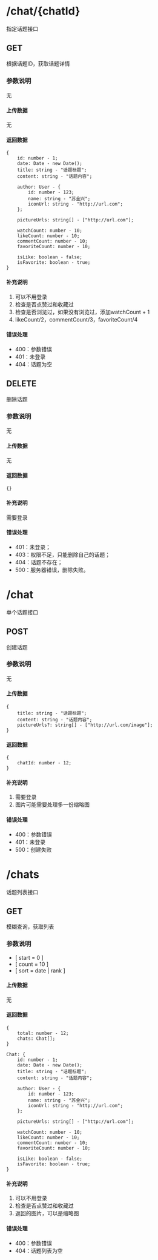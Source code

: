 # /chat/{chatId}
指定话题接口
## GET
根据话题ID，获取话题详情
### 参数说明
无
#### 上传数据
无
#### 返回数据
```
{
    id: number - 1;
    date: Date - new Date();
    title: string - "话题标题";
    content: string - "话题内容";
    
    author: User - {
        id: number - 123;
        name: string - "苏金兴";
        iconUrl: string - "http://url.com";
    };
    
    pictureUrls: string[] - ["http://url.com"];
    
    watchCount: number - 10;
    likeCount: number - 10;
    commentCount: number - 10;
    favoriteCount: number - 10;
    
    isLike: boolean - false;
    isFavorite: boolean - true;
}
```

#### 补充说明
1. 可以不用登录
2. 检查是否点赞过和收藏过
3. 检查是否浏览过，如果没有浏览过，添加watchCount + 1
4. likeCount/2，commentCount/3，favoriteCount/4

#### 错误处理
* 400：参数错误
* 401：未登录
* 404：话题为空


## DELETE
删除话题
### 参数说明
无
#### 上传数据
无
#### 返回数据
```
{}
```

#### 补充说明
需要登录

#### 错误处理
* 401：未登录；
* 403：权限不足，只能删除自己的话题；
* 404：话题不存在；
* 500：服务器错误，删除失败。


# /chat
单个话题接口
## POST
创建话题
### 参数说明
无
#### 上传数据
```
{
    title: string - "话题标题";
    content: string - "话题内容";
    pictureUrls?: string[] - ["http://url.com/image"];
}
```

#### 返回数据
```
{
    chatId: number - 12;   
}
```

#### 补充说明
1. 需要登录
2. 图片可能需要处理多一份缩略图

#### 错误处理
* 400：参数错误
* 401：未登录
* 500：创建失败


# /chats
话题列表接口
## GET
模糊查询，获取列表
### 参数说明
* [ start = 0 ]
* [ count = 10 ]
* [ sort = date | rank ]

#### 上传数据
无
#### 返回数据
```
{
    total: number - 12;
    chats: Chat[];
}
```
```
Chat: {
    id: number - 1;
    date: Date - new Date();
    title: string - "话题标题";
    content: string - "话题内容";
    
    author: User - {
        id: number - 123;
        name: string - "苏金兴";
        iconUrl: string - "http://url.com";
    };
    
    pictureUrls: string[] - ["http://url.com"];
    
    watchCount: number - 10;
    likeCount: number - 10;
    commentCount: number - 10;
    favoriteCount: number - 10;
    
    isLike: boolean - false;
    isFavorite: boolean - true;
}
```

#### 补充说明
1. 可以不用登录
2. 检查是否点赞过和收藏过
3. 返回的图片，可以是缩略图

#### 错误处理
* 400：参数错误
* 404：话题列表为空